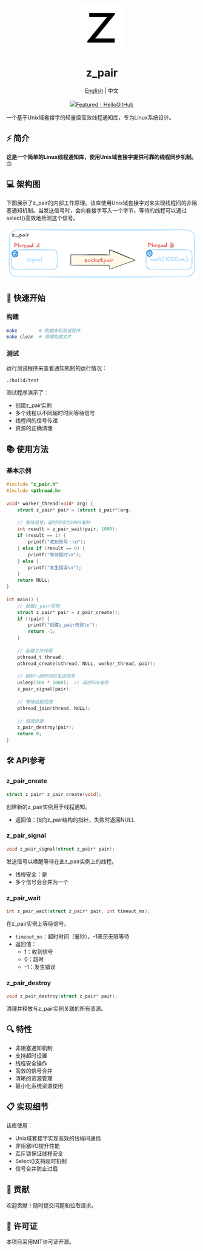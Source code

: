 <div align="center">
  <img alt="z_pair" width="120" height="120" src="./assets/logo/logo_1000.png">
  <h1>z_pair</h1>
  <span><a href="./README.md">English</a> | 中文</span>
</div>

<div align="center">
  <br/>
  <a href="" target="_blank"><img src="https://abroad.hellogithub.com/v1/widgets/recommend.svg?rid=9433615761f548cf9648434c670cd85b&claim_uid=249cPWvjfNmU7dp" alt="Featured｜HelloGitHub" style="width: 250px; height: 54px;" width="250" height="54" /></a>
</div>

一个基于Unix域套接字的轻量级高效线程通知库，专为Linux系统设计。

## ⚡ 简介

**这是一个简单的Linux线程通知库，使用Unix域套接字提供可靠的线程同步机制。** 😊

## 💻 架构图
下图展示了z_pair的内部工作原理。该库使用Unix域套接字对来实现线程间的非阻塞通知机制。当发送信号时，会向套接字写入一个字节，等待的线程可以通过select()高效地检测这个信号。

<div align="center">
  <img alt="z_pair" src="./assets/logic_block_diagram.png">
</div>

## 🚀 快速开始

### **构建**

```bash
make        # 构建库和测试程序
make clean  # 清理构建文件
```

### **测试**
运行测试程序来查看通知机制的运行情况：
```bash
./build/test
```

测试程序演示了：
- 创建z_pair实例
- 多个线程以不同超时时间等待信号
- 线程间的信号传递
- 资源的正确清理

## 📚 使用方法

### **基本示例**
```c
#include "z_pair.h"
#include <pthread.h>

void* worker_thread(void* arg) {
    struct z_pair* pair = (struct z_pair*)arg;
    
    // 等待信号，超时时间为1000毫秒
    int result = z_pair_wait(pair, 1000);
    if (result == 1) {
        printf("收到信号！\n");
    } else if (result == 0) {
        printf("等待超时\n");
    } else {
        printf("发生错误\n");
    }
    return NULL;
}

int main() {
    // 创建z_pair实例
    struct z_pair* pair = z_pair_create();
    if (!pair) {
        printf("创建z_pair失败\n");
        return -1;
    }

    // 创建工作线程
    pthread_t thread;
    pthread_create(&thread, NULL, worker_thread, pair);

    // 延时一段时间后发送信号
    usleep(500 * 1000);  // 延时500毫秒
    z_pair_signal(pair);

    // 等待线程完成
    pthread_join(thread, NULL);

    // 清理资源
    z_pair_destroy(pair);
    return 0;
}
```

## 🛠️ API参考

### z_pair_create
```c
struct z_pair* z_pair_create(void);
```
创建新的z_pair实例用于线程通知。
- 返回值：指向z_pair结构的指针，失败时返回NULL

### z_pair_signal
```c
void z_pair_signal(struct z_pair* pair);
```
发送信号以唤醒等待在此z_pair实例上的线程。
- 线程安全：是
- 多个信号会合并为一个

### z_pair_wait
```c
int z_pair_wait(struct z_pair* pair, int timeout_ms);
```
在z_pair实例上等待信号。
- `timeout_ms`：超时时间（毫秒），-1表示无限等待
- 返回值：
  - 1：收到信号
  - 0：超时
  - -1：发生错误

### z_pair_destroy
```c
void z_pair_destroy(struct z_pair* pair);
```
清理并释放与z_pair实例关联的所有资源。

## 🔍 特性
- 非阻塞通知机制
- 支持超时设置
- 线程安全操作
- 高效的信号合并
- 清晰的资源管理
- 最小化系统资源使用

## 📋 实现细节
该库使用：
- Unix域套接字实现高效的线程间通信
- 非阻塞I/O提升性能
- 互斥锁保证线程安全
- Select()支持超时机制
- 信号合并防止过载

## 🤝 贡献
欢迎贡献！随时提交问题和拉取请求。

## 📄 许可证
本项目采用MIT许可证开源。
